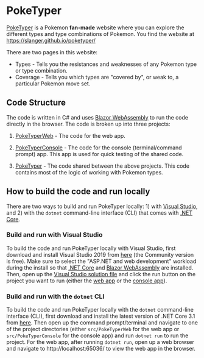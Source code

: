 # PokeTyper

[PokeTyper](https://slanger.github.io/poketyper/) is a Pokemon **fan-made** website where you can
explore the different types and type combinations of Pokemon. You find the website at
<https://slanger.github.io/poketyper/>

There are two pages in this website:

-   Types - Tells you the resistances and weaknesses of any Pokemon type or type combination.
-   Coverage - Tells you which types are "covered by", or weak to, a particular Pokemon move set.

## Code Structure

The code is written in C# and uses [Blazor WebAssembly](http://blazor.net) to run the code directly
in the browser. The code is broken up into three projects:

1. [PokeTyperWeb](src/PokeTyperWeb) - The code for the web app.

2. [PokeTyperConsole](src/PokeTyperConsole) - The code for the console (terminal/command prompt)
   app. This app is used for quick testing of the shared code.

3. [PokeTyper](src/PokeTyper) - The code shared between the above projects. This code contains most
   of the logic of working with Pokemon types.

## How to build the code and run locally

There are two ways to build and run PokeTyper locally: 1) with
[Visual Studio](https://visualstudio.microsoft.com/), and 2) with the `dotnet` command-line
interface (CLI) that comes with [.NET Core](https://dotnet.microsoft.com/).

### Build and run with Visual Studio

To build the code and run PokeTyper locally with Visual Studio, first download and install Visual
Studio 2019 from [here](https://visualstudio.microsoft.com/) (the Community version is free). Make
sure to select the "ASP.NET and web development" workload during the install so that
[.NET Core](https://dotnet.microsoft.com/) and [Blazor WebAssembly](http://blazor.net) are
installed. Then, open up the [Visual Studio solution file](src/PokeTyper.sln) and click the run
button on the project you want to run (either the [web app](src/PokeTyperWeb) or the
[console app](src/PokeTyperConsole)).

### Build and run with the `dotnet` CLI

To build the code and run PokeTyper locally with the `dotnet` command-line interface (CLI), first
download and install the latest version of .NET Core 3.1 from
[here](https://dotnet.microsoft.com/download/dotnet-core/3.1). Then open up the command
prompt/terminal and navigate to one of the project directories (either `src/PokeTyperWeb` for the
web app or `src/PokeTyperConsole` for the console app) and run `dotnet run` to run the project. For
the web app, after running `dotnet run`, open up a web browser and navigate to
http://localhost:65036/ to view the web app in the browser.

